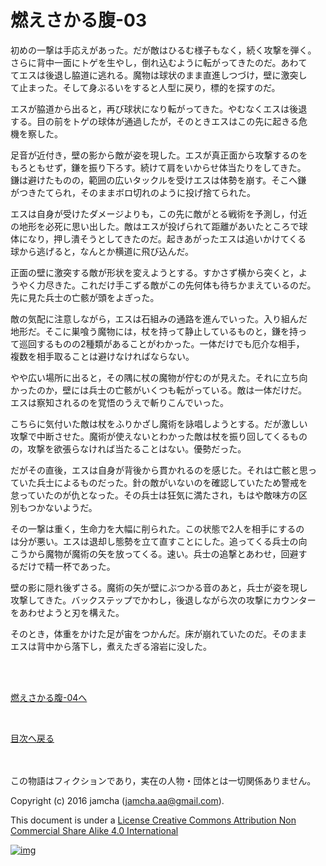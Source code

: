 # 燃えさかる腹-03

初めの一撃は手応えがあった。だが敵はひるむ様子もなく，続く攻撃を弾く。  
さらに背中一面にトゲを生やし，倒れ込むように転がってきたのだ。あわて  
てエスは後退し脇道に逃れる。魔物は球状のまま直進しつづけ，壁に激突し  
て止まった。そして身ぶるいをすると人型に戻り，標的を探すのだ。  

エスが脇道から出ると，再び球状になり転がってきた。やむなくエスは後退  
する。目の前をトゲの球体が通過したが，そのときエスはこの先に起きる危  
機を察した。  

足音が近付き，壁の影から敵が姿を現した。エスが真正面から攻撃するのを  
もろともせず，鎌を振り下ろす。続けて肩をいからせ体当たりをしてきた。  
鎌は避けたものの，範囲の広いタックルを受けエスは体勢を崩す。そこへ鎌  
がつきたてられ，そのままボロ切れのように投げ捨てられた。  

エスは自身が受けたダメージよりも，この先に敵がとる戦術を予測し，付近  
の地形を必死に思い出した。敵はエスが投げられて距離があいたところで球  
体になり，押し潰そうとしてきたのだ。起きあがったエスは追いかけてくる  
球から逃げると，なんとか横道に飛び込んだ。  

正面の壁に激突する敵が形状を変えようとする。すかさず横から突くと，よ  
うやく力尽きた。これだけ手こずる敵がこの先何体も待ちかまえているのだ。  
先に見た兵士の亡骸が頭をよぎった。  

敵の気配に注意しながら，エスは石組みの通路を進んでいった。入り組んだ  
地形だ。そこに巣喰う魔物には，杖を持って静止しているものと，鎌を持っ  
て巡回するものの2種類があることがわかった。一体だけでも厄介な相手，  
複数を相手取ることは避けなければならない。  

やや広い場所に出ると，その隅に杖の魔物が佇むのが見えた。それに立ち向  
かったのか，壁には兵士の亡骸がいくつも転がっている。敵は一体だけだ。  
エスは察知されるのを覚悟のうえで斬りこんでいった。  

こちらに気付いた敵は杖をふりかざし魔術を詠唱しようとする。だが激しい  
攻撃で中断させた。魔術が使えないとわかった敵は杖を振り回してくるもの  
の，攻撃を欲張らなければ当たることはない。優勢だった。  

だがその直後，エスは自身が背後から貫かれるのを感じた。それは亡骸と思っ  
ていた兵士によるものだった。針の敵がいないのを確認していたため警戒を  
怠っていたのが仇となった。その兵士は狂気に満たされ，もはや敵味方の区  
別もつかないようだ。  

その一撃は重く，生命力を大幅に削られた。この状態で2人を相手にするの  
は分が悪い。エスは退却し態勢を立て直すことにした。追ってくる兵士の向  
こうから魔物が魔術の矢を放ってくる。速い。兵士の追撃とあわせ，回避す  
るだけで精一杯であった。  

壁の影に隠れ後ずさる。魔術の矢が壁にぶつかる音のあと，兵士が姿を現し  
攻撃してきた。バックステップでかわし，後退しながら次の攻撃にカウンター  
をあわせようと刃を構えた。  

そのとき，体重をかけた足が宙をつかんだ。床が崩れていたのだ。そのまま  
エスは背中から落下し，煮えたぎる溶岩に没した。  

<br>  
<br>  

[燃えさかる腹-04へ](https://github.com/jamcha-aa/EbonyBlades/blob/master/articles/meltystomach/04.md)  

<br>  

[目次へ戻る](https://github.com/jamcha-aa/EbonyBlades/blob/master/README.md)  

<br>  
<br>  
この物語はフィクションであり，実在の人物・団体とは一切関係ありません。  

Copyright (c) 2016 jamcha (jamcha.aa@gmail.com).  

This document is under a [License Creative Commons Attribution Non Commercial Share Alike 4.0 International](http://creativecommons.org/licenses/by-nc-sa/4.0/deed)  

[![img](http://i.creativecommons.org/l/by-nc-sa/3.0/80x15.png)](http://creativecommons.org/licenses/by-nc-sa/4.0/deed)